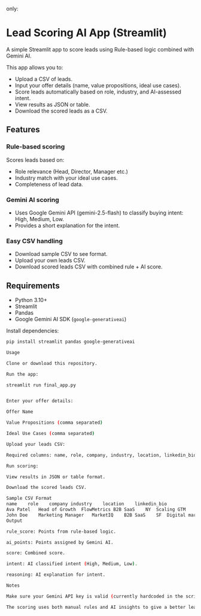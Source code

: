 only:

# Lead Scoring AI App (Streamlit)

A simple Streamlit app to score leads using Rule-based logic combined with Gemini AI.

This app allows you to:

- Upload a CSV of leads.
- Input your offer details (name, value propositions, ideal use cases).
- Score leads automatically based on role, industry, and AI-assessed intent.
- View results as JSON or table.
- Download the scored leads as a CSV.

## Features

### Rule-based scoring
Scores leads based on:
- Role relevance (Head, Director, Manager etc.)
- Industry match with your ideal use cases.
- Completeness of lead data.

### Gemini AI scoring
- Uses Google Gemini API (gemini-2.5-flash) to classify buying intent: High, Medium, Low.
- Provides a short explanation for the intent.

### Easy CSV handling
- Download sample CSV to see format.
- Upload your own leads CSV.
- Download scored leads CSV with combined rule + AI score.

## Requirements

- Python 3.10+
- Streamlit
- Pandas
- Google Gemini AI SDK (`google-generativeai`)

Install dependencies:

```bash
pip install streamlit pandas google-generativeai

Usage

Clone or download this repository.

Run the app:

streamlit run final_app.py


Enter your offer details:

Offer Name

Value Propositions (comma separated)

Ideal Use Cases (comma separated)

Upload your leads CSV:

Required columns: name, role, company, industry, location, linkedin_bio

Run scoring:

View results in JSON or table format.

Download the scored leads CSV.

Sample CSV Format
name	role	company	industry	location	linkedin_bio
Ava Patel	Head of Growth	FlowMetrics	B2B SaaS	NY	Scaling GTM
John Doe	Marketing Manager	MarketIQ	B2B SaaS	SF	Digital marketing lead
Output

rule_score: Points from rule-based logic.

ai_points: Points assigned by Gemini AI.

score: Combined score.

intent: AI classified intent (High, Medium, Low).

reasoning: AI explanation for intent.

Notes

Make sure your Gemini API key is valid (currently hardcoded in the script as API_KEY).

The scoring uses both manual rules and AI insights to give a better lead prioritization.
